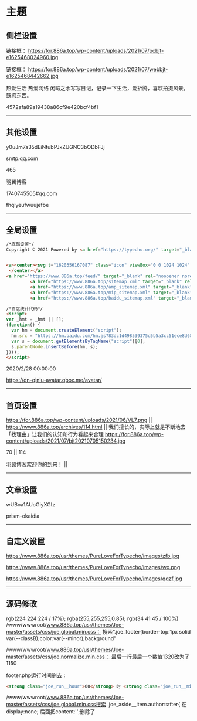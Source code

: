 # 主题
## 侧栏设置
链接框：
https://for.886a.top/wp-content/uploads/2021/07/pcbjt-e1625468024960.jpg

链接框：
https://for.886a.top/wp-content/uploads/2021/07/webbjt-e1625468442662.jpg

热爱生活 热爱网络 闲暇之余写写日记，记录一下生活，爱折腾，喜欢拍摄风景，鼓捣东西。

4572afa89a19438a86cf9e420bcf4bf1

***

## 其他设置
y0uJm7a35dEiNtubPJxZUGNC3bODbFJj

smtp.qq.com

465

羽翼博客

1740745505#qq.com

fhqiyeufwuujefbe

***

## 全局设置

```html
/*底部设置*/
Copyright © 2021 Powered by <a href="https://typecho.org/" target="_blank" rel="noopener noreferrer">Typecho</a> & <a href="https://www.886a.top" target="_blank" rel="noopener noreferrer">羽翼博客</a>


<a><center><svg t="1620356167087" class="icon" viewBox="0 0 1024 1024" version="1.1" xmlns="http://www.w3.org/2000/svg" p-id="7694" width="20" height="20"><path d="M778.24 163.84c-76.8-40.96-165.888-61.44-269.312-61.44s-192.512 20.48-269.312 61.44h-133.12l23.552 337.92c8.192 113.664 67.584 217.088 162.816 280.576l215.04 144.384 215.04-144.384c96.256-63.488 155.648-166.912 163.84-280.576l23.552-337.92H778.24z m47.104 333.824c-7.168 94.208-56.32 181.248-135.168 233.472l-181.248 120.832L327.68 731.136c-78.848-53.248-129.024-139.264-135.168-233.472L173.056 225.28h136.192v-26.624c58.368-23.552 124.928-34.816 199.68-34.816s141.312 12.288 199.68 34.816V225.28H844.8l-19.456 272.384z" fill="#0649D0" p-id="7695"></path><path d="M685.056 328.704v-46.08H455.68c2.048-4.096 6.144-9.216 11.264-15.36 5.12-7.168 9.216-12.288 11.264-15.36L419.84 240.64c-31.744 46.08-75.776 87.04-133.12 123.904 4.096 4.096 10.24 11.264 18.432 21.504l17.408 17.408c23.552-15.36 45.056-31.744 63.488-50.176 26.624 25.6 49.152 43.008 67.584 51.2-46.08 15.36-104.448 27.648-175.104 35.84 2.048 5.12 6.144 13.312 9.216 24.576 4.096 11.264 6.144 19.456 7.168 24.576l39.936-7.168v218.112H389.12V680.96h238.592v19.456h54.272V481.28H348.16c60.416-12.288 114.688-27.648 163.84-46.08 49.152 19.456 118.784 34.816 210.944 46.08 5.12-17.408 10.24-34.816 17.408-51.2-62.464-4.096-116.736-12.288-161.792-24.576 38.912-20.48 74.752-46.08 106.496-76.8z m-150.528 194.56h94.208v41.984h-94.208v-41.984z m0 78.848h94.208v41.984h-94.208v-41.984z m-144.384-78.848h94.208v41.984H390.144v-41.984z m0 78.848h94.208v41.984H390.144v-41.984zM424.96 326.656h182.272c-26.624 22.528-57.344 41.984-94.208 57.344-31.744-15.36-61.44-34.816-88.064-57.344z" fill="#0649D0" p-id="7696"></path></svg><a href="https://beian.miit.gov.cn/" target="_self" rel="noopener noreferrer">冀ICP备20003647号</a></br>
 </center></a>
<a href="https://www.886a.top/feed/" target="_blank" rel="noopener noreferrer">RSS</a>
         <a href="https://www.886a.top/sitemap.xml" target="_blank" rel="noopener noreferrer" style="margin-left: 15px">MAP</a>
         <a href="https://www.886a.top/amp_sitemap.xml" target="_blank" rel="noopener noreferrer" style="margin-left: 15px">AMP</a>
         <a href="https://www.886a.top/mip_sitemap.xml" target="_blank" rel="noopener noreferrer" style="margin-left: 15px">MIP</a>
         <a href="https://www.886a.top/baidu_sitemap.xml" target="_blank" rel="noopener noreferrer" style="margin-left: 15px">BaiduMAP</a>
```

```html
/*百度统计代码*/
<script>
var _hmt = _hmt || [];
(function() {
  var hm = document.createElement("script");
  hm.src = "https://hm.baidu.com/hm.js?83dc1d498539375d5b5a3cc51ece8d68";
  var s = document.getElementsByTagName("script")[0]; 
  s.parentNode.insertBefore(hm, s);
})();
</script>
```

2020/2/28 00:00:00

https://dn-qiniu-avatar.qbox.me/avatar/

***

## 首页设置
https://for.886a.top/wp-content/uploads/2021/06/VL7.png || https://www.886a.top/archives/114.html ||  我们擅长的，实际上就是不断地去「找理由」让我们的认知和行为看起来合理
https://for.886a.top/wp-content/uploads/2021/07/bjt20210705150234.jpg

70 || 114

羽翼博客欢迎你的到来！ ||

***

## 文章设置
wUBoa1AUoGiyXGIz

prism-okaidia

***

## 自定义设置
https://www.886a.top/usr/themes/PureLoveForTypecho/images/zfb.jpg

https://www.886a.top/usr/themes/PureLoveForTypecho/images/wx.png

https://www.886a.top/usr/themes/PureLoveForTypecho/images/qqzf.jpg

***

## 源码修改
rgb(224 224 224 / 17%);
rgba(255,255,255,0.85);
rgb(34 41 45 / 100%)
/www/wwwroot/www.886a.top/usr/themes/Joe-master/assets/css/joe.global.min.css：
搜索“.joe_footer{border-top:1px solid var(--classB);color:var(--minor);background”

/www/wwwroot/www.886a.top/usr/themes/Joe-master/assets/css/joe.normalize.min.css：
最后一行最后一个数值1320改为了1150

footer.php运行时间删去：
```html
<strong class="joe_run__hour">00</strong> 时 <strong class="joe_run__minute">00</strong> 分 <strong class="joe_run__second">00</strong> 秒
```

/www/wwwroot/www.886a.top/usr/themes/Joe-master/assets/css/joe.global.min.css搜索
.joe_aside__item.author::after{
在display:none; 后面把content:'';删除了